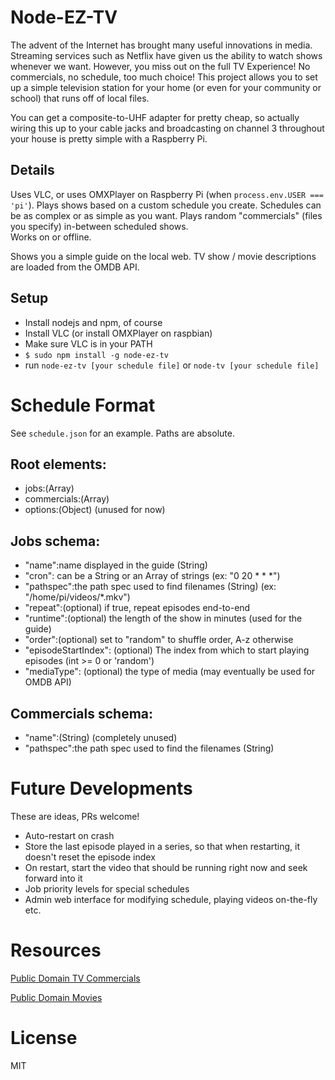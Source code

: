# Node-EZ-TV
The advent of the Internet has brought many useful innovations in media.  Streaming services such as Netflix have given us the ability to watch shows whenever we want.  However, you miss out on the full TV Experience!  No commercials, no schedule, too much choice!  This project allows you to set up a simple television station for your home (or even for your community or school) that runs off of local files.

You can get a composite-to-UHF adapter for pretty cheap, so actually wiring this up to your cable jacks and broadcasting on channel 3 throughout your house is pretty simple with a Raspberry Pi.

## Details
Uses VLC, or uses OMXPlayer on Raspberry Pi (when `process.env.USER === 'pi'`).
Plays shows based on a custom schedule you create.  Schedules can be as complex or as simple as you want.
Plays random "commercials" (files you specify) in-between scheduled shows.  
Works on or offline.  

Shows you a simple guide on the local web.  TV show / movie descriptions are loaded from the OMDB API.

## Setup
* Install nodejs and npm, of course
* Install VLC (or install OMXPlayer on raspbian)
 * Make sure VLC is in your PATH
* `$ sudo npm install -g node-ez-tv`
* run `node-ez-tv [your schedule file]` or `node-tv [your schedule file]`

# Schedule Format

See `schedule.json` for an example.  Paths are absolute.

## Root elements:

* jobs:(Array)
* commercials:(Array)
* options:(Object) (unused for now)


## Jobs schema:

* "name":name displayed in the guide (String)
* "cron": can be a String or an Array of strings (ex: "0 20 * * *")
* "pathspec":the path spec used to find filenames (String) (ex: "/home/pi/videos/*.mkv")
* "repeat":(optional) if true, repeat episodes end-to-end
* "runtime":(optional) the length of the show in minutes (used for the guide)
* "order":(optional) set to "random" to shuffle order, A-z otherwise
* "episodeStartIndex": (optional) The index from which to start playing episodes (int >= 0 or 'random')
* "mediaType": (optional) the type of media (may eventually be used for OMDB API)

## Commercials schema:

* "name":(String) (completely unused)
* "pathspec":the path spec used to find the filenames (String)

# Future Developments
These are ideas, PRs welcome!

* Auto-restart on crash
* Store the last episode played in a series, so that when restarting, it doesn't reset the episode index
* On restart, start the video that should be running right now and seek forward into it
* Job priority levels for special schedules
* Admin web interface for modifying schedule, playing videos on-the-fly etc.

# Resources
[Public Domain TV Commercials](https://archive.org/details/classic_tv_commercials)

[Public Domain Movies](https://archive.org/details/SciFi_Horror)

# License
MIT
